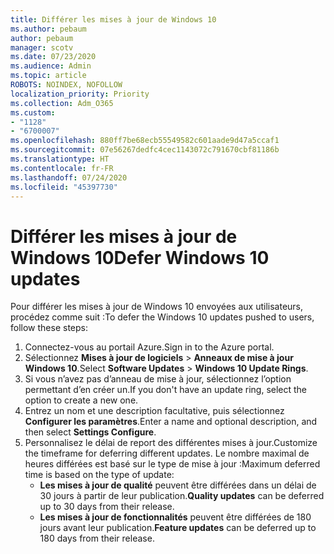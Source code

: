 ```yaml
---
title: Différer les mises à jour de Windows 10
ms.author: pebaum
author: pebaum
manager: scotv
ms.date: 07/23/2020
ms.audience: Admin
ms.topic: article
ROBOTS: NOINDEX, NOFOLLOW
localization_priority: Priority
ms.collection: Adm_O365
ms.custom:
- "1128"
- "6700007"
ms.openlocfilehash: 880ff7be68ecb55549582c601aade9d47a5ccaf1
ms.sourcegitcommit: 07e56267dedfc4cec1143072c791670cbf81186b
ms.translationtype: HT
ms.contentlocale: fr-FR
ms.lasthandoff: 07/24/2020
ms.locfileid: "45397730"
---
```

# <a name="defer-windows-10-updates"></a><span data-ttu-id="eb4ea-102">Différer les mises à jour de Windows 10</span><span class="sxs-lookup"><span data-stu-id="eb4ea-102">Defer Windows 10 updates</span></span>

<span data-ttu-id="eb4ea-103">Pour différer les mises à jour de Windows 10 envoyées aux utilisateurs, procédez comme suit :</span><span class="sxs-lookup"><span data-stu-id="eb4ea-103">To defer the Windows 10 updates pushed to users, follow these steps:</span></span>

1. <span data-ttu-id="eb4ea-104">Connectez-vous au portail Azure.</span><span class="sxs-lookup"><span data-stu-id="eb4ea-104">Sign in to the Azure portal.</span></span>
2. <span data-ttu-id="eb4ea-105">Sélectionnez **Mises à jour de logiciels**  >  **Anneaux de mise à jour Windows 10**.</span><span class="sxs-lookup"><span data-stu-id="eb4ea-105">Select  **Software Updates**  >  **Windows 10 Update Rings**.</span></span>
3. <span data-ttu-id="eb4ea-106">Si vous n’avez pas d’anneau de mise à jour, sélectionnez l’option permettant d’en créer un.</span><span class="sxs-lookup"><span data-stu-id="eb4ea-106">If you don't have an update ring, select the option to create a new one.</span></span>
4. <span data-ttu-id="eb4ea-107">Entrez un nom et une description facultative, puis sélectionnez **Configurer les paramètres**.</span><span class="sxs-lookup"><span data-stu-id="eb4ea-107">Enter a name and optional description, and then select  **Settings Configure**.</span></span>
5. <span data-ttu-id="eb4ea-108">Personnalisez le délai de report des différentes mises à jour.</span><span class="sxs-lookup"><span data-stu-id="eb4ea-108">Customize the timeframe for deferring different updates.</span></span> <span data-ttu-id="eb4ea-109">Le nombre maximal de heures différées est basé sur le type de mise à jour :</span><span class="sxs-lookup"><span data-stu-id="eb4ea-109">Maximum deferred time is based on the type of update:</span></span>
    - <span data-ttu-id="eb4ea-110">**Les mises à jour de qualité** peuvent être différées dans un délai de 30 jours à partir de leur publication.</span><span class="sxs-lookup"><span data-stu-id="eb4ea-110">**Quality updates**  can be deferred up to 30 days from their release.</span></span>
    - <span data-ttu-id="eb4ea-111">**Les mises à jour de fonctionnalités** peuvent être différées de 180 jours avant leur publication.</span><span class="sxs-lookup"><span data-stu-id="eb4ea-111">**Feature updates**  can be deferred up to 180 days from their release.</span></span>
